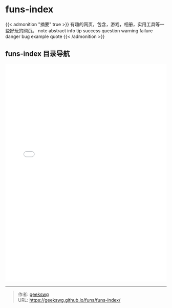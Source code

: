# funs-index

{{< admonition "摘要" true >}}
有趣的网页，包含，游戏，相册，实用工具等一些好玩的网页。
note abstract info tip success question warning failure danger bug example quote
{{< /admonition >}}
<!--more-->
<!DOCTYPE html>
<html lang="zh">
<head>
  <meta charset="UTF-8">
  <meta name="viewport" content="width=device-width, initial-scale=1.0">
  <title>html -title</title>
</head>

<body>
  <h2>funs-index 目录导航</h2>
  <iframe allowtransparency="true" frameborder="0" width="100%" height="680px" scrolling="no" src="/funs/menu/pc-menu/index.html"></iframe>
</body>
</html>

---

> 作者: [geekswg](https://geekswg.github.io)  
> URL: https://geekswg.github.io/funs/funs-index/  

